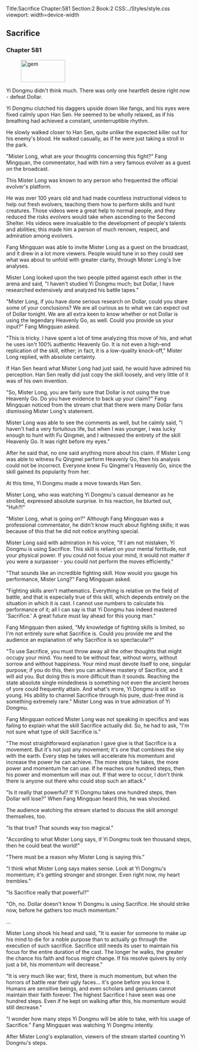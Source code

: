 Title:Sacrifice 
Chapter:581 
Section:2 
Book:2 
CSS:../Styles/style.css 
viewport: width=device-width
  
## Sacrifice
### Chapter 581 
<figure>
	<img src="../Images/gem.gif" alt="gem" id="gem" width="120" height="60" />
</figure>
  

  
  Yi Dongmu didn't think much. There was only one heartfelt desire right now - defeat Dollar.

Yi Dongmu clutched his daggers upside down like fangs, and his eyes were fixed calmly upon Han Sen. He seemed to be wholly relaxed, as if his breathing had achieved a constant, uninterruptible rhythm.

He slowly walked closer to Han Sen, quite unlike the expected killer out for his enemy's blood. He walked casually, as if he were just taking a stroll in the park.

"Mister Long, what are your thoughts concerning this fight?" Fang Mingquan, the commentator, had with him a very famous evolver as a guest on the broadcast.

This Mister Long was known to any person who frequented the official evolver's platform.

He was over 100 years old and had made countless instructional videos to help out fresh evolvers, teaching them how to perform skills and hunt creatures. Those videos were a great help to normal people, and they reduced the risks evolvers would take when ascending to the Second Shelter. His videos were invaluable to the development of people's talents and abilities; this made him a person of much renown, respect, and admiration among evolvers.

Fang Mingquan was able to invite Mister Long as a guest on the broadcast, and it drew in a lot more viewers. People would tune in so they could see what was about to unfold with greater clarity, through Mister Long's live analyses.

Mister Long looked upon the two people pitted against each other in the arena and said, "I haven't studied Yi Dongmu much; but Dollar, I have researched extensively and analyzed his battle tapes."

"Mister Long, if you have done serious research on Dollar, could you share some of your conclusions? We are all curious as to what we can expect out of Dollar tonight. We are all extra keen to know whether or not Dollar is using the legendary Heavenly Go, as well. Could you provide us your input?" Fang Mingquan asked.

"This is tricky. I have spent a lot of time analyzing this move of his, and what he uses isn't 100% authentic Heavenly Go. It is not even a high-end replication of the skill, either; in fact, it is a low-quality knock-off," Mister Long replied, with absolute certainty.

If Han Sen heard what Mister Long had just said, he would have admired his perception. Han Sen really did just copy the skill loosely, and very little of it was of his own invention.

"So, Mister Long, you are fairly sure that Dollar is not using the true Heavenly Go. Do you have evidence to back up your claim?" Fang Mingquan noticed from the stream chat that there were many Dollar fans dismissing Mister Long's statement.

Mister Long was able to see the comments as well, but he calmly said, "I haven't had a very fortuitous life, but when I was younger, I was lucky enough to hunt with Fu Qingmei, and I witnessed the entirety of the skill Heavenly Go. It was right before my eyes."

After he said that, no one said anything more about his claim. If Mister Long was able to witness Fu Qingmei perform Heavenly Go, then his analysis could not be incorrect. Everyone knew Fu Qingmei's Heavenly Go, since the skill gained its popularity from her.

At this time, Yi Dongmu made a move towards Han Sen.

Mister Long, who was watching Yi Dongmu's casual demeanor as he strolled, expressed absolute surprise. In his reaction, he blurted out, "Huh?!"

"Mister Long, what is going on?" Although Fang Mingquan was a professional commentator, he didn't know much about fighting skills; it was because of this that he did not notice anything special.

Mister Long said with admiration in his voice, "If I am not mistaken, Yi Dongmu is using Sacrifice. This skill is reliant on your mental fortitude, not your physical power. If you could not focus your mind, it would not matter if you were a surpasser - you could not perform the moves efficiently."

"That sounds like an incredible fighting skill. How would you gauge his performance, Mister Long?" Fang Mingquan asked.

"Fighting skills aren't mathematics. Everything is relative on the field of battle, and that is especially true of this skill, which depends entirely on the situation in which it is cast. I cannot use numbers to calculate his performance of it; all I can say is that Yi Dongmu has indeed mastered 'Sacrifice.' A great future must lay ahead for this young man."

Fang Mingquan then asked, "My knowledge of fighting skills is limited, so I'm not entirely sure what Sacrifice is. Could you provide me and the audience an explanation of why Sacrifice is so spectacular?"

"To use Sacrifice, you must throw away all the other thoughts that might occupy your mind. You need to be without fear, without worry, without sorrow and without happiness. Your mind must devote itself to one, singular purpose; if you do this, then you can achieve mastery of Sacrifice, and it will aid you. But doing this is more difficult than it sounds. Reaching the state absolute single mindedness is something not even the ancient heroes of yore could frequently attain. And what's more, Yi Dongmu is still so young. His ability to channel Sacrifice through his pure, dust-free mind is something extremely rare." Mister Long was in true admiration of Yi Dongmu.

Fang Mingquan noticed Mister Long was not speaking in specifics and was failing to explain what the skill Sacrifice actually did. So, he had to ask, "I'm not sure what type of skill Sacrifice is."

"The most straightforward explanation I gave give is that Sacrifice is a movement. But it's not just any movement; it's one that combines the sky with the earth. Every step he takes will accelerate his momentum and increase the power he can achieve. The more steps he takes, the more power and momentum he can use. If he reaches one hundred steps, then his power and momentum will max out. If that were to occur, I don't think there is anyone out there who could stop such an attack."

"Is it really that powerful? If Yi Dongmu takes one hundred steps, then Dollar will lose?" When Fang Mingquan heard this, he was shocked.

The audience watching the stream started to discuss the skill amongst themselves, too.

"Is that true? That sounds way too magical."

"According to what Mister Long says, if Yi Dongmu took ten thousand steps, then he could beat the world!"

"There must be a reason why Mister Long is saying this."

"I think what Mister Long says makes sense. Look at Yi Dongmu's momentum; it's getting stronger and stronger. Even right now, my heart trembles."

"Is Sacrifice really that powerful?"

"Oh, no. Dollar doesn't know Yi Dongmu is using Sacrifice. He should strike now, before he gathers too much momentum."

…

Mister Long shook his head and said, "It is easier for someone to make up his mind to die for a noble purpose than to actually go through the execution of such sacrifice. Sacrifice still needs its user to maintain his focus for the entire duration of the cast. The longer he walks, the greater the chance his faith and focus might change. If his resolve quivers by only just a bit, his momentum will decrease."

"It is very much like war; first, there is much momentum, but when the horrors of battle rear their ugly faces... it's gone before you know it. Humans are sensitive beings, and even scholars and geniuses cannot maintain their faith forever. The highest Sacrifice I have seen was one hundred steps. Even if he kept on walking after this, his momentum would still decrease."

"I wonder how many steps Yi Dongmu will be able to take, with his usage of Sacrifice." Fang Mingquan was watching Yi Dongmu intently.

After Mister Long's explanation, viewers of the stream started counting Yi Dongmu's steps.
